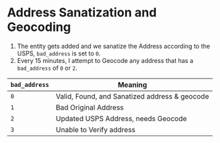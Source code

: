 # Address Sanatization and Geocoding

1. The entity gets added and we sanatize the Address according to the USPS, `bad_address` is set to `0`.
1. Every 15 minutes, I attempt to Geocode any address that has a `bad_address` of `0` or `2`.


`bad_address` | Meaning
--- | ---
`0` | Valid, Found, and Sanatized address & geocode
`1` | Bad Original Address
`2` | Updated USPS Address, needs Geocode
`3` | Unable to Verify address
